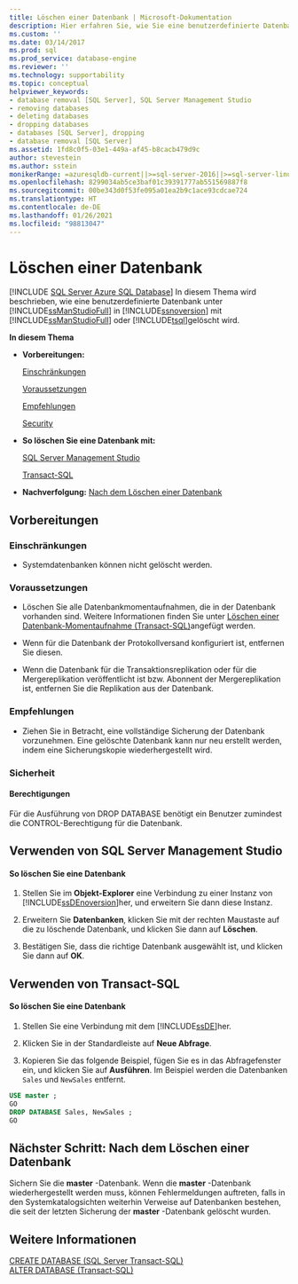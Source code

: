 ```yaml
---
title: Löschen einer Datenbank | Microsoft-Dokumentation
description: Hier erfahren Sie, wie Sie eine benutzerdefinierte Datenbank in SQL Server mithilfe von SQL Server Management Studio oder Transact-SQL löschen.
ms.custom: ''
ms.date: 03/14/2017
ms.prod: sql
ms.prod_service: database-engine
ms.reviewer: ''
ms.technology: supportability
ms.topic: conceptual
helpviewer_keywords:
- database removal [SQL Server], SQL Server Management Studio
- removing databases
- deleting databases
- dropping databases
- databases [SQL Server], dropping
- database removal [SQL Server]
ms.assetid: 1fd8c0f5-03e1-449a-af45-b8cacb479d9c
author: stevestein
ms.author: sstein
monikerRange: =azuresqldb-current||>=sql-server-2016||>=sql-server-linux-2017||=azuresqldb-mi-current
ms.openlocfilehash: 8299034ab5ce3baf01c39391777ab551569887f8
ms.sourcegitcommit: 00be343d0f53fe095a01ea2b9c1ace93cdcae724
ms.translationtype: HT
ms.contentlocale: de-DE
ms.lasthandoff: 01/26/2021
ms.locfileid: "98813047"
---
```

# <a name="delete-a-database"></a>Löschen einer Datenbank
[!INCLUDE [SQL Server Azure SQL Database](../../includes/applies-to-version/sql-asdb.md)]
  In diesem Thema wird beschrieben, wie eine benutzerdefinierte Datenbank unter [!INCLUDE[ssManStudioFull](../../includes/ssmanstudiofull-md.md)] in [!INCLUDE[ssnoversion](../../includes/ssnoversion-md.md)] mit [!INCLUDE[ssManStudioFull](../../includes/ssmanstudiofull-md.md)] oder [!INCLUDE[tsql](../../includes/tsql-md.md)]gelöscht wird.  
  
 **In diesem Thema**  
  
-   **Vorbereitungen:**  
  
     [Einschränkungen](#Restrictions)  
  
     [Voraussetzungen](#Prerequisites)  
  
     [Empfehlungen](#Recommendations)  
  
     [Security](#Security)  
  
-   **So löschen Sie eine Datenbank mit:**  
  
     [SQL Server Management Studio](#SSMSProcedure)  
  
     [Transact-SQL](#TsqlProcedure)  
  
-   **Nachverfolgung:**  [Nach dem Löschen einer Datenbank](#FollowUp)  
  
##  <a name="before-you-begin"></a><a name="BeforeYouBegin"></a> Vorbereitungen  
  
###  <a name="limitations-and-restrictions"></a><a name="Restrictions"></a> Einschränkungen  
  
-   Systemdatenbanken können nicht gelöscht werden.  
  
###  <a name="prerequisites"></a><a name="Prerequisites"></a> Voraussetzungen  
  
-   Löschen Sie alle Datenbankmomentaufnahmen, die in der Datenbank vorhanden sind. Weitere Informationen finden Sie unter [Löschen einer Datenbank-Momentaufnahme &#40;Transact-SQL&#41;](../../relational-databases/databases/drop-a-database-snapshot-transact-sql.md)angefügt werden.  
  
-   Wenn für die Datenbank der Protokollversand konfiguriert ist, entfernen Sie diesen.  
  
-   Wenn die Datenbank für die Transaktionsreplikation oder für die Mergereplikation veröffentlicht ist bzw. Abonnent der Mergereplikation ist, entfernen Sie die Replikation aus der Datenbank.  
  
###  <a name="recommendations"></a><a name="Recommendations"></a> Empfehlungen  
  
-   Ziehen Sie in Betracht, eine vollständige Sicherung der Datenbank vorzunehmen. Eine gelöschte Datenbank kann nur neu erstellt werden, indem eine Sicherungskopie wiederhergestellt wird.  
  
###  <a name="security"></a><a name="Security"></a> Sicherheit  
  
####  <a name="permissions"></a><a name="Permissions"></a> Berechtigungen  
 Für die Ausführung von DROP DATABASE benötigt ein Benutzer zumindest die CONTROL-Berechtigung für die Datenbank.  
  
##  <a name="using-sql-server-management-studio"></a><a name="SSMSProcedure"></a> Verwenden von SQL Server Management Studio  
  
#### <a name="to-delete-a-database"></a>So löschen Sie eine Datenbank  
  
1.  Stellen Sie im **Objekt-Explorer** eine Verbindung zu einer Instanz von [!INCLUDE[ssDEnoversion](../../includes/ssdenoversion-md.md)]her, und erweitern Sie dann diese Instanz.  
  
2.  Erweitern Sie **Datenbanken**, klicken Sie mit der rechten Maustaste auf die zu löschende Datenbank, und klicken Sie dann auf **Löschen**.  
  
3.  Bestätigen Sie, dass die richtige Datenbank ausgewählt ist, und klicken Sie dann auf **OK**.  
  
##  <a name="using-transact-sql"></a><a name="TsqlProcedure"></a> Verwenden von Transact-SQL  
  
#### <a name="to-delete-a-database"></a>So löschen Sie eine Datenbank  
  
1.  Stellen Sie eine Verbindung mit dem [!INCLUDE[ssDE](../../includes/ssde-md.md)]her.  
  
2.  Klicken Sie in der Standardleiste auf **Neue Abfrage**.  
  
3.  Kopieren Sie das folgende Beispiel, fügen Sie es in das Abfragefenster ein, und klicken Sie auf **Ausführen**. Im Beispiel werden die Datenbanken `Sales` und `NewSales` entfernt.  
  
```sql  
USE master ;  
GO  
DROP DATABASE Sales, NewSales ;  
GO  
```  
  
##  <a name="follow-up-after-deleting-a-database"></a><a name="FollowUp"></a>Nächster Schritt: Nach dem Löschen einer Datenbank  
 Sichern Sie die **master** -Datenbank. Wenn die **master** -Datenbank wiederhergestellt werden muss, können Fehlermeldungen auftreten, falls in den Systemkatalogsichten weiterhin Verweise auf Datenbanken bestehen, die seit der letzten Sicherung der **master** -Datenbank gelöscht wurden.  
  
## <a name="see-also"></a>Weitere Informationen  
 [CREATE DATABASE &#40;SQL Server Transact-SQL&#41;](../../t-sql/statements/create-database-transact-sql.md)   
 [ALTER DATABASE &#40;Transact-SQL&#41;](../../t-sql/statements/alter-database-transact-sql.md)  
  
